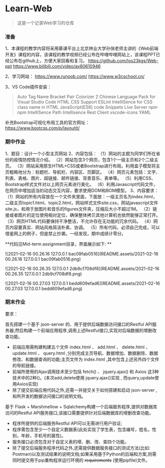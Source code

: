 # Learn-Web

> 这是一个记录Web学习的仓库

### 准备

1、本课程的教学内容将采用慕课平台上北京林业大学孙俏老师主讲的《Web前端开发》课程的内容，该课程的教学视频已经公布在哔哩哔哩网站上，该课程PPT已经公布在github上，方便大家回看和复习。
https://github.com/los23kgs/Web-ppt
https://www.bilibili.com/video/av80610946

2、学习网站：
https://www.runoob.com/
https://www.w3cschool.cn/

3、VS Code插件安装：

> Auto Tag Name
> Bracket Pair Colorizer 2
> Chinese Language Pack for Visual Studio Code
> HTML CSS Support
> ESLint
> IntelliSence for CSS class name in HTML
> JavaScript(ES6) code Snippets
> Live Server
> npm
> npm IntelliSence
> Path Intellisence
> Rest Client
> vscode-icons
> YAML

补充Bootstrap可视化布局工具的官方网址：https://www.bootcss.com/p/layoutit/

### 期中作业

1、题目：设计一个小型主页网站
2、内容包括：
（1）网站的主题为同学们所在省份的疫情防控情况介绍。
（2）网站包含3个网页，包含1个一级主页和2个二级主页。
（3）网站采用原生HTML+CSS或者Bootstrap进行布局。利用盒子模型将主页粗略地分为：标题栏、导航栏、内容区、页脚区。
（4）网页元素包括：文字、列表、表格、图片、超链接、邮件链接、背景音乐、表单等。
（5）利用CSS、Bootstrap样式文件对以上网页元素进行美化。
（6）利用Javascript代码文件，在网页中增加适当的动态交互内容，要求使用DOM和BOM模型。
3、内容要求：
（1）网站的所有内容放在一个文件夹里面，下面放：一级主页名为index.html，二级主页topic1.html、topic2.html，网站样式文件site.css，网站javascript文件site.js，和用于放图片和音乐的figures文件夹，压缩后大小不超过1M。
（2）链接或者图片的定位使用相对定位，确保整体拷贝其他计算机也依然能够正常打开。
（3）网页HTML代码要保持干净整洁，不允许存在无功能的冗余代码。
（4）网页内容要真实、网站风格简洁朴素、协调。
（5）所有代码，必须自己完成，可以借鉴网上的例子，但是禁止抄袭。一经发现，期中成绩计零分。



**代码见Mid-term assignment目录，界面展示如下: **

![2021-02-16 00.26.16 127.0.0.1 bac09fab0516](README.assets/2021-02-16 00.26.16 127.0.0.1 bac09fab0516.png)

![2021-02-16 00.26.35 127.0.0.1 2db9cf708df8](README.assets/2021-02-16 00.26.35 127.0.0.1 2db9cf708df8.png)

![2021-02-16 00.27.03 127.0.0.1 bedd609efad6](README.assets/2021-02-16 00.27.03 127.0.0.1 bedd609efad6.png)

### 期末作业

要求：

首先搭建一个基于 json-server 的、用于提供后端数据访问接口的Restful API服务器;然后构建一个前端应用程序,调用上述Restful接口,实现对后端数据的增删改查功能。

- 前端应用需构建构建五个文件 index.html 、 add.html 、 delete.html 、 update.html 、 query.html ,分别完成主⻚导航、数据增加、数据删除、数据修改、和数据查询的功能;主⻚文件为 index.html ,其中包含上述另外四个文件的导航链接。
- 前端所使用的Ajax调用技术至少包括 fetch() 、 jquery.ajax() 和 Axios 这3种技术中的2种()。(本次add,delete使用 jquery.ajax()实现 , 而query,update使用Axios实现)
- 除了提交前端应用代码之外,还需一并提交关于如何搭建和启动 json-server ,和所开发的数据访问接口的说明文档。



基于  Flask + Marshmellow +  Sqlalchemy构建一个后端服务程序,提供对数据库访问的Restful API服务接口,该接口需要提供针对后端数据库的增删改查功能。

- 程序所提供的后端服务Restful API可以无需进行用户验证;
- 程序需包含至少一个自定义数据表(此处实现了学生表，包含编号，姓名，性别，年龄，手机号的属性)。
- 服务接口必须包含对于自定义表的增、删、改、查四个功能。
- 除了提交后端服务程序代码之外,还需提供数据服务接口的测试方法(比如:
  Postman)以及测试结果的说明文档;如果采用基于Python的后端和方案,则需同时提交用于pip重构程序运行环境的 ~~requirements~~ (使用pipfile)文件。



